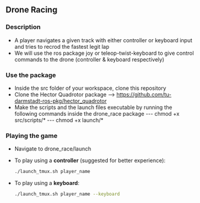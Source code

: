 ## Drone Racing

### Description
- A player navigates a given track with either controller or keyboard input and tries to recrod the fastest legit lap
- We will use the ros package joy or teleop-twist-keyboard to give control commands to the drone (controller & keyboard respectively)

### Use the package
- Inside the src folder of your workspace, clone this repository
- Clone the Hector Quadrotor package --> https://github.com/tu-darmstadt-ros-pkg/hector_quadrotor
- Make the scripts and the launch files executable by running the following commands inside the drone_race package
--- chmod +x src/scripts/*
--- chmod +x launch/*

### Playing the game
- Navigate to drone_race/launch
- To play using a **controller** (suggested for better experience):
  ```bash
  ./launch_tmux.sh player_name
  ```

- To play using a **keyboard**:
  ```bash
  ./launch_tmux.sh player_name --keyboard
  ```
